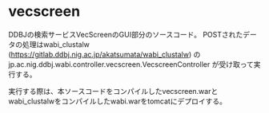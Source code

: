 # vecscreen
DDBJの検索サービスVecScreenのGUI部分のソースコード。
POSTされたデータの処理はwabi_clustalw (https://gitlab.ddbj.nig.ac.jp/akatsumata/wabi_clustalw) の 
jp.ac.nig.ddbj.wabi.controller.vecscreen.VecscreenController が受け取って実行する。

実行する際は、本ソースコードをコンパイルしたvecscreen.warとwabi_clustalwをコンパイルしたwabi.warをtomcatにデプロイする。
